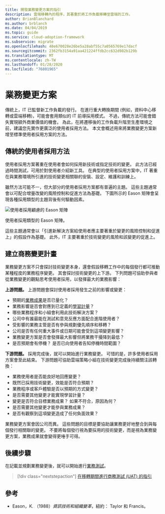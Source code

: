 ```yaml
---
title: 開發業務變更方案的指引
description: 雲端移轉內的程序，其著重於將工作負載移轉至雲端的工作。
author: BrianBlanchard
ms.author: brblanch
ms.date: 04/04/2019
ms.topic: guide
ms.service: cloud-adoption-framework
ms.subservice: migrate
ms.openlocfilehash: 48e670028e26be5a28abf55c7a0565769e17dacf
ms.sourcegitcommit: 2362fb3154a91aa421224ffdb2cc632d982b129b
ms.translationtype: MT
ms.contentlocale: zh-TW
ms.lasthandoff: 01/28/2020
ms.locfileid: "76801965"
---
```

# <a name="business-change-plan"></a>業務變更方案

傳統上，IT 已監督新工作負載的發行。 在進行重大轉換期間 (例如，資料中心移轉或雲端移轉)，可能會套用類似的 IT 前導採用模式。 不過，傳統方法可能會錯失實現額外商業價值的機會。 為此，在將遷移後的工作負載升階至生產環境之前，建議您先實作更廣泛的使用者採用方法。 本文會概述用來將業務變更方案新增至標準使用者採用方案的方法。

## <a name="traditional-user-adoption-approach"></a>傳統的使用者採用方法

使用者採用方案著重在使用者會如何採用新技術或指定技術的變更。 此方法已經過時間測試，可用於對使用者介紹新工具。 在典型的使用者採用方案中，IT 著重在與業務環境所引進的技術變更相關聯的安裝、設定、維護和訓練上。

雖然方法可能不一，但大部分的使用者採用方案都有普遍的主題。 這些主題通常會以可配合增量改變的風險控制和促進方法為基礎。 下圖所示的 Eason 矩陣會呈現各種採用類型的主題背後有何驅動因素。

![使用者採用顧慮的 Eason 矩陣](../../../_images/migrate/eason-matrix.jpg)

使用者採用類型的 Eason 矩陣。

這些主題通常會以「引進新解決方案給使用者應主要著重於變更的風險控制和促進上」的假設作為基礎。 此外，IT 主要著重於技術變更的風險和該變更的促進上。

## <a name="create-business-change-plans"></a>建立商務變更計畫

業務變更方案不只會探討技術變更本身，還會假設移轉工作中的每個發行都可推動某種程度的業務程序變更。 其會探討技術變更的上下游。 下列問題可協助參與者從業務變更的觀點思考使用者採用，以發揮最大的業務影響：

**上游問題。** 上游問題會探討使用者採用發生之前的影響或變更：

- 預期的[業務成果](../../../strategy/business-outcomes/index.md)是否已量化？
- 業務影響是否會對應到已定義的[學習計量](../../../strategy/learning-metrics.md)？
- 哪些業務程序和小組會利用此技術解決方案？
- 公司中有誰最能在測試和意見反應方面配合進階使用者？
- 受影響的業務主管是否有參與規劃優先順序和移轉？
- 公司是否有任何重大事件或日期可能會受到這項變更影響？
- 業務變更方案是否會發揮最大影響但將業務干擾降到最低？
- 是否預期會有停機？ 是否已向使用者告知停機時間範圍？

**下游問題。** 採用完成後，就可以開始進行業務變更。 可惜的是，許多使用者採用方案會至此結束。 下游問題可協助雲端策略小組在技術變更完成後持續關注該轉換：

- 業務使用者是否能良好地回應變更？
- 既然已採用技術變更，效能是否符合預期？
- 業務程序或客戶體驗是否以預期的方式變更？
- 是否需要其他變更才能實現學習計量？
- 變更是否符合目標業務成果？ 如果不符合，原因為何？
- 是否需要其他變更才能參與業務成果？
- 是否有觀察到這項變更造成了任何負面效果？

業務變更方案會因公司而異。 這些問題的目標是要協助讓業務更好地整合到與每個發行相關聯的變更。 不要將每個發行視為要採用的技術變更，而是視為業務變更方案，業務成果就會變得更唾手可得。

## <a name="next-steps"></a>後續步驟

在記載並規劃業務變更後，就可以開始進行[業務測試](./business-test.md)。

> [!div class="nextstepaction"]
> [在移轉期間進行商務測試 (UAT) 的指引](./business-test.md)

## <a name="references"></a>參考

- Eason，K. （1988）_資訊技術和組織變革_，紐約： Taylor 和 Francis。
